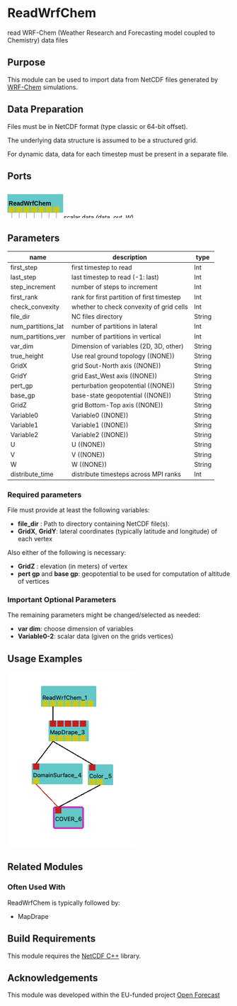
# ReadWrfChem
read WRF-Chem (Weather Research and Forecasting model coupled to Chemistry) data files

## Purpose
This module can be used to import data from NetCDF files generated by [WRF-Chem](https://ruc.noaa.gov/wrf/wrf-chem/) simulations.

## Data Preparation 
Files must be in NetCDF format (type classic or 64-bit offset).

The underlying data structure is assumed to be a structured grid.

For dynamic data, data for each timestep must be present in a separate file. 

## Ports

<svg width="90.0em" height="11.6em" >
<style>.text { font: normal 1.0em sans-serif;}tspan{ font: italic 1.0em sans-serif;}.moduleName{ font: bold 1.0em sans-serif;}</style>
<rect x="0em" y="0.8em" width="9.0em" height="3.0em" rx="0.1em" ry="0.1em" style="fill:#64c8c8ff;" />
<text x="0.2em" y="2.6500000000000004em" class="moduleName" >ReadWrfChem</text><rect x="0.2em" y="2.8em" width="1.0em" height="1.0em" rx="0.0em" ry="0.0em" style="fill:#c8c81eff;" >
<title>grid_out</title></rect>
<rect x="0.7em" y="3.8em" width="0.03333333333333333em" height="7.0em" rx="0.0em" ry="0.0em" style="fill:#000000;" />
<rect x="0.7em" y="10.8em" width="1.0em" height="0.03333333333333333em" rx="0.0em" ry="0.0em" style="fill:#000000;" />
<text x="1.9em" y="10.9em" class="text" >grid<tspan> (grid_out)</tspan></text>
<rect x="1.4em" y="2.8em" width="1.0em" height="1.0em" rx="0.0em" ry="0.0em" style="fill:#c8c81eff;" >
<title>data_out0</title></rect>
<rect x="1.9em" y="3.8em" width="0.03333333333333333em" height="6.0em" rx="0.0em" ry="0.0em" style="fill:#000000;" />
<rect x="1.9em" y="9.8em" width="1.0em" height="0.03333333333333333em" rx="0.0em" ry="0.0em" style="fill:#000000;" />
<text x="3.0999999999999996em" y="9.9em" class="text" >scalar data<tspan> (data_out0)</tspan></text>
<rect x="2.5999999999999996em" y="2.8em" width="1.0em" height="1.0em" rx="0.0em" ry="0.0em" style="fill:#c8c81eff;" >
<title>data_out1</title></rect>
<rect x="3.0999999999999996em" y="3.8em" width="0.03333333333333333em" height="5.0em" rx="0.0em" ry="0.0em" style="fill:#000000;" />
<rect x="3.0999999999999996em" y="8.8em" width="1.0em" height="0.03333333333333333em" rx="0.0em" ry="0.0em" style="fill:#000000;" />
<text x="4.3em" y="8.9em" class="text" >scalar data<tspan> (data_out1)</tspan></text>
<rect x="3.8em" y="2.8em" width="1.0em" height="1.0em" rx="0.0em" ry="0.0em" style="fill:#c8c81eff;" >
<title>data_out2</title></rect>
<rect x="4.3em" y="3.8em" width="0.03333333333333333em" height="4.0em" rx="0.0em" ry="0.0em" style="fill:#000000;" />
<rect x="4.3em" y="7.8em" width="1.0em" height="0.03333333333333333em" rx="0.0em" ry="0.0em" style="fill:#000000;" />
<text x="5.5em" y="7.8999999999999995em" class="text" >scalar data<tspan> (data_out2)</tspan></text>
<rect x="5.0em" y="2.8em" width="1.0em" height="1.0em" rx="0.0em" ry="0.0em" style="fill:#c8c81eff;" >
<title>data_out_U</title></rect>
<rect x="5.5em" y="3.8em" width="0.03333333333333333em" height="3.0em" rx="0.0em" ry="0.0em" style="fill:#000000;" />
<rect x="5.5em" y="6.8em" width="1.0em" height="0.03333333333333333em" rx="0.0em" ry="0.0em" style="fill:#000000;" />
<text x="6.7em" y="6.8999999999999995em" class="text" >scalar data<tspan> (data_out_U)</tspan></text>
<rect x="6.2em" y="2.8em" width="1.0em" height="1.0em" rx="0.0em" ry="0.0em" style="fill:#c8c81eff;" >
<title>data_out_V</title></rect>
<rect x="6.7em" y="3.8em" width="0.03333333333333333em" height="2.0em" rx="0.0em" ry="0.0em" style="fill:#000000;" />
<rect x="6.7em" y="5.8em" width="1.0em" height="0.03333333333333333em" rx="0.0em" ry="0.0em" style="fill:#000000;" />
<text x="7.9em" y="5.8999999999999995em" class="text" >scalar data<tspan> (data_out_V)</tspan></text>
<rect x="7.4em" y="2.8em" width="1.0em" height="1.0em" rx="0.0em" ry="0.0em" style="fill:#c8c81eff;" >
<title>data_out_W</title></rect>
<rect x="7.9em" y="3.8em" width="0.03333333333333333em" height="1.0em" rx="0.0em" ry="0.0em" style="fill:#000000;" />
<rect x="7.9em" y="4.8em" width="1.0em" height="0.03333333333333333em" rx="0.0em" ry="0.0em" style="fill:#000000;" />
<text x="9.1em" y="4.8999999999999995em" class="text" >scalar data<tspan> (data_out_W)</tspan></text>
</svg>


## Parameters
|name|description|type|
|-|-|-|
|first_step|first timestep to read|Int|
|last_step|last timestep to read (-1: last)|Int|
|step_increment|number of steps to increment|Int|
|first_rank|rank for first partition of first timestep|Int|
|check_convexity|whether to check convexity of grid cells|Int|
|file_dir|NC files directory|String|
|num_partitions_lat|number of partitions in lateral|Int|
|num_partitions_ver|number of partitions in vertical|Int|
|var_dim|Dimension of variables (2D, 3D, other)|String|
|true_height|Use real ground topology ((NONE))|String|
|GridX|grid Sout-North axis ((NONE))|String|
|GridY|grid East_West axis ((NONE))|String|
|pert_gp|perturbation geopotential ((NONE))|String|
|base_gp|base-state geopotential ((NONE))|String|
|GridZ|grid Bottom-Top axis ((NONE))|String|
|Variable0|Variable0 ((NONE))|String|
|Variable1|Variable1 ((NONE))|String|
|Variable2|Variable2 ((NONE))|String|
|U|U ((NONE))|String|
|V|V ((NONE))|String|
|W|W ((NONE))|String|
|distribute_time|distribute timesteps across MPI ranks|Int|

### Required parameters
File must provide at least the following variables:

- **file_dir** : Path to directory containing NetCDF file(s).
- **GridX**, **GridY**: lateral coordinates (typically latitude and longitude) of each vertex

Also either of the following is necessary: 
- **GridZ** : elevation (in meters) of vertex
- **pert gp** and **base gp**: geopotential to be used for computation of altitude of vertices 

### Important Optional Parameters
The remaining parameters might be changed/selected as needed:
- **var dim**: choose dimension of variables
- **Variable0-2**: scalar data (given on the grids vertices)

## Usage Examples
![](../../../module/read/ReadWrfChem/Example_ReadWrfChem.png)

## Related Modules
### Often Used With
ReadWrfChem is typically followed by:
- MapDrape

## Build Requirements
This module requires the [NetCDF C++](https://www.unidata.ucar.edu/software/netcdf/) library.

## Acknowledgements 
This module was developed within the EU-funded project [Open Forecast](https://open-forecast.eu)
